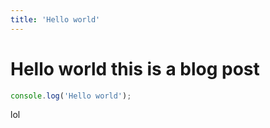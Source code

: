 ```yaml
---
title: 'Hello world'
---
```


# Hello world this is a blog post

```js
console.log('Hello world');
```

lol
